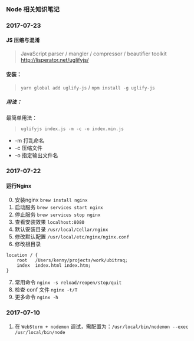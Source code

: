 ### Node 相关知识笔记

### 2017-07-23
#### JS 压缩与混淆
>JavaScript parser / mangler / compressor / beautifier toolkit http://lisperator.net/uglifyjs/

#### 安装：
> `yarn global add uglify-js` / `npm install -g uglify-js`

##### 用法：
最简单用法：
> `uglifyjs index.js -m -c -o index.min.js`
* -m 打乱命名
* -c 压缩文件
* -o 指定输出文件名

### 2017-07-22
#### 运行Nginx
0. 安装nginx `brew install nginx`
1. 启动服务 `brew services start nginx`
2. 停止服务 `brew services stop nginx`
3. 查看安装效果 `localhost:8080`
4. 默认安装目录 `/usr/local/Cellar/nginx`
5. 修改默认配置 `/usr/local/etc/nginx/nginx.conf`
6. 修改根目录
```
location / {
    root   /Users/kenny/projects/work/ubitraq;
    index  index.html index.htm;
}
```
7. 常用命令 `nginx -s reload/reopen/stop/quit`
8. 检查 conf 文件 `nginx -t/T`
9. 更多命令 `nginx -h`

### 2017-07-10
1. 在 `WebStorm + nodemon` 调试，需配置为：`/usr/local/bin/nodemon --exec /usr/local/bin/node`



